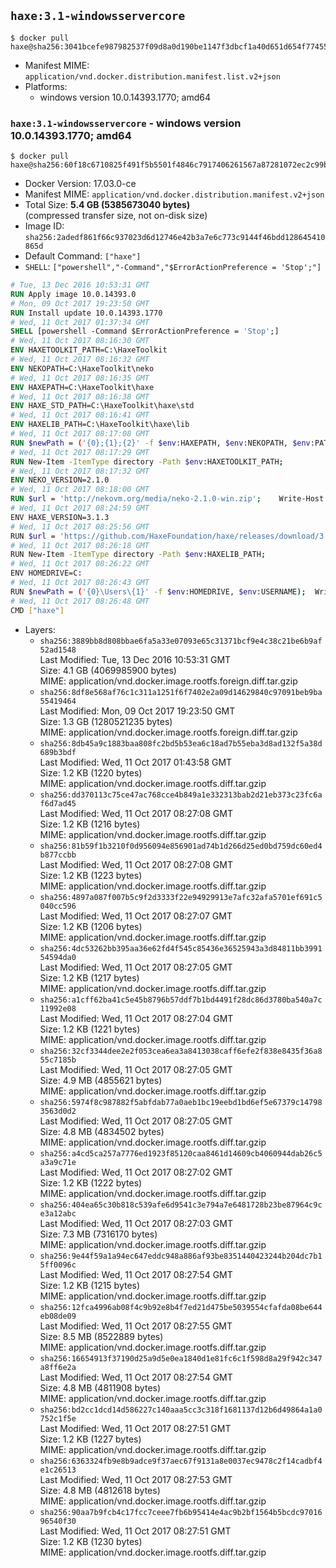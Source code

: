 ## `haxe:3.1-windowsservercore`

```console
$ docker pull haxe@sha256:3041bcefe987982537f09d8a0d190be1147f3dbcf1a40d651d654f774554389b
```

-	Manifest MIME: `application/vnd.docker.distribution.manifest.list.v2+json`
-	Platforms:
	-	windows version 10.0.14393.1770; amd64

### `haxe:3.1-windowsservercore` - windows version 10.0.14393.1770; amd64

```console
$ docker pull haxe@sha256:60f18c6710825f491f5b5501f4846c7917406261567a87281072ec2c99be78a8
```

-	Docker Version: 17.03.0-ce
-	Manifest MIME: `application/vnd.docker.distribution.manifest.v2+json`
-	Total Size: **5.4 GB (5385673040 bytes)**  
	(compressed transfer size, not on-disk size)
-	Image ID: `sha256:2adedf861f66c937023d6d12746e42b3a7e6c773c9144f46bdd128645410865d`
-	Default Command: `["haxe"]`
-	`SHELL`: `["powershell","-Command","$ErrorActionPreference = 'Stop';"]`

```dockerfile
# Tue, 13 Dec 2016 10:53:31 GMT
RUN Apply image 10.0.14393.0
# Mon, 09 Oct 2017 19:23:50 GMT
RUN Install update 10.0.14393.1770
# Wed, 11 Oct 2017 01:37:34 GMT
SHELL [powershell -Command $ErrorActionPreference = 'Stop';]
# Wed, 11 Oct 2017 08:16:30 GMT
ENV HAXETOOLKIT_PATH=C:\HaxeToolkit
# Wed, 11 Oct 2017 08:16:32 GMT
ENV NEKOPATH=C:\HaxeToolkit\neko
# Wed, 11 Oct 2017 08:16:35 GMT
ENV HAXEPATH=C:\HaxeToolkit\haxe
# Wed, 11 Oct 2017 08:16:38 GMT
ENV HAXE_STD_PATH=C:\HaxeToolkit\haxe\std
# Wed, 11 Oct 2017 08:16:41 GMT
ENV HAXELIB_PATH=C:\HaxeToolkit\haxe\lib
# Wed, 11 Oct 2017 08:17:08 GMT
RUN $newPath = ('{0};{1};{2}' -f $env:HAXEPATH, $env:NEKOPATH, $env:PATH); 	Write-Host ('Updating PATH: {0}' -f $newPath); 	[Environment]::SetEnvironmentVariable('PATH', $newPath, [EnvironmentVariableTarget]::Machine);
# Wed, 11 Oct 2017 08:17:29 GMT
RUN New-Item -ItemType directory -Path $env:HAXETOOLKIT_PATH;
# Wed, 11 Oct 2017 08:17:32 GMT
ENV NEKO_VERSION=2.1.0
# Wed, 11 Oct 2017 08:18:00 GMT
RUN $url = 'http://nekovm.org/media/neko-2.1.0-win.zip'; 	Write-Host ('Downloading {0} ...' -f $url); 	Invoke-WebRequest -Uri $url -OutFile 'neko.zip'; 		Write-Host 'Verifying sha256 (ad7f8ead8300cdbfdc062bcf7ba63b1b1993d975023cde2dfd61936950eddb0e) ...'; 	if ((Get-FileHash neko.zip -Algorithm sha256).Hash -ne 'ad7f8ead8300cdbfdc062bcf7ba63b1b1993d975023cde2dfd61936950eddb0e') { 		Write-Host 'FAILED!'; 		exit 1; 	}; 		Write-Host 'Expanding ...'; 	New-Item -ItemType directory -Path tmp; 	Expand-Archive -Path neko.zip -DestinationPath tmp; 	if (Test-Path tmp\neko.exe) { Move-Item tmp $env:NEKOPATH } 	else { Move-Item (Resolve-Path tmp\neko* | Select -ExpandProperty Path) $env:NEKOPATH }; 		Write-Host 'Removing ...'; 	Remove-Item -Path neko.zip, tmp -Force -Recurse -ErrorAction Ignore; 		Write-Host 'Verifying install ...'; 	Write-Host '  neko -version'; neko -version; 		Write-Host 'Complete.';
# Wed, 11 Oct 2017 08:24:59 GMT
ENV HAXE_VERSION=3.1.3
# Wed, 11 Oct 2017 08:25:56 GMT
RUN $url = 'https://github.com/HaxeFoundation/haxe/releases/download/3.1.3/haxe-3.1.3-win.zip'; 	Write-Host ('Downloading {0} ...' -f $url); 	Invoke-WebRequest -Uri $url -OutFile haxe.zip; 		Write-Host 'Verifying sha256 (4cf84cdbf7960a61ae70b0d9166c6f9bde16388c3b81e54af91446f4c9e44ae4) ...'; 	if ((Get-FileHash haxe.zip -Algorithm sha256).Hash -ne '4cf84cdbf7960a61ae70b0d9166c6f9bde16388c3b81e54af91446f4c9e44ae4') { 		Write-Host 'FAILED!'; 		exit 1; 	}; 		Write-Host 'Expanding ...'; 	New-Item -ItemType directory -Path tmp; 	Expand-Archive -Path haxe.zip -DestinationPath tmp; 	if (Test-Path tmp\haxe.exe) { Move-Item tmp $env:HAXEPATH } 	else { Move-Item (Resolve-Path tmp\haxe* | Select -ExpandProperty Path) $env:HAXEPATH }; 		Write-Host 'Removing ...'; 	Remove-Item -Path haxe.zip, tmp -Force -Recurse -ErrorAction Ignore; 		Write-Host 'Verifying install ...'; 	Write-Host '  haxe -version'; haxe -version; 		Write-Host 'Complete.';
# Wed, 11 Oct 2017 08:26:18 GMT
RUN New-Item -ItemType directory -Path $env:HAXELIB_PATH;
# Wed, 11 Oct 2017 08:26:22 GMT
ENV HOMEDRIVE=C:
# Wed, 11 Oct 2017 08:26:43 GMT
RUN $newPath = ('{0}\Users\{1}' -f $env:HOMEDRIVE, $env:USERNAME); 	Write-Host ('Updating HOMEPATH: {0}' -f $newPath); 	[Environment]::SetEnvironmentVariable('HOMEPATH', $newPath, [EnvironmentVariableTarget]::Machine);
# Wed, 11 Oct 2017 08:26:48 GMT
CMD ["haxe"]
```

-	Layers:
	-	`sha256:3889bb8d808bbae6fa5a33e07093e65c31371bcf9e4c38c21be6b9af52ad1548`  
		Last Modified: Tue, 13 Dec 2016 10:53:31 GMT  
		Size: 4.1 GB (4069985900 bytes)  
		MIME: application/vnd.docker.image.rootfs.foreign.diff.tar.gzip
	-	`sha256:8df8e568af76c1c311a1251f6f7402e2a09d14629840c97091beb9ba55419464`  
		Last Modified: Mon, 09 Oct 2017 19:23:50 GMT  
		Size: 1.3 GB (1280521235 bytes)  
		MIME: application/vnd.docker.image.rootfs.foreign.diff.tar.gzip
	-	`sha256:8db45a9c1883baa808fc2bd5b53ea6c18ad7b55eba3d8ad132f5a38d689b3bdf`  
		Last Modified: Wed, 11 Oct 2017 01:43:58 GMT  
		Size: 1.2 KB (1220 bytes)  
		MIME: application/vnd.docker.image.rootfs.diff.tar.gzip
	-	`sha256:dd370113c75ce47ac768cce4b849a1e332313bab2d21eb373c23fc6af6d7ad45`  
		Last Modified: Wed, 11 Oct 2017 08:27:08 GMT  
		Size: 1.2 KB (1216 bytes)  
		MIME: application/vnd.docker.image.rootfs.diff.tar.gzip
	-	`sha256:81b59f1b3210f0d956094e856901ad74b1d266d25ed0bd759dc60ed4b877ccbb`  
		Last Modified: Wed, 11 Oct 2017 08:27:08 GMT  
		Size: 1.2 KB (1223 bytes)  
		MIME: application/vnd.docker.image.rootfs.diff.tar.gzip
	-	`sha256:4897a087f007b5c9f2d3333f22e94929913e7afc32afa5701ef691c5040cc596`  
		Last Modified: Wed, 11 Oct 2017 08:27:07 GMT  
		Size: 1.2 KB (1206 bytes)  
		MIME: application/vnd.docker.image.rootfs.diff.tar.gzip
	-	`sha256:4dc53262bb395aa36e62fd4f545c85436e36525943a3d84811bb399154594da0`  
		Last Modified: Wed, 11 Oct 2017 08:27:05 GMT  
		Size: 1.2 KB (1217 bytes)  
		MIME: application/vnd.docker.image.rootfs.diff.tar.gzip
	-	`sha256:a1cff62ba41c5e45b8796b57ddf7b1bd4491f28dc86d3780ba540a7c11992e08`  
		Last Modified: Wed, 11 Oct 2017 08:27:04 GMT  
		Size: 1.2 KB (1221 bytes)  
		MIME: application/vnd.docker.image.rootfs.diff.tar.gzip
	-	`sha256:32cf3344dee2e2f053cea6ea3a8413038caff6efe2f838e8435f36a855c7185b`  
		Last Modified: Wed, 11 Oct 2017 08:27:05 GMT  
		Size: 4.9 MB (4855621 bytes)  
		MIME: application/vnd.docker.image.rootfs.diff.tar.gzip
	-	`sha256:5974f8c987882f5abfdab77a0aeb1bc19eebd1bd6ef5e67379c147983563d0d2`  
		Last Modified: Wed, 11 Oct 2017 08:27:05 GMT  
		Size: 4.8 MB (4834502 bytes)  
		MIME: application/vnd.docker.image.rootfs.diff.tar.gzip
	-	`sha256:a4cd5ca257a7776ed1923f85120caa8461d14609cb4060944dab26c5a3a9c71e`  
		Last Modified: Wed, 11 Oct 2017 08:27:02 GMT  
		Size: 1.2 KB (1222 bytes)  
		MIME: application/vnd.docker.image.rootfs.diff.tar.gzip
	-	`sha256:404ea65c30b818c539afe6d9541c3e794a7e6481728b23be87964c9ce3a12abc`  
		Last Modified: Wed, 11 Oct 2017 08:27:03 GMT  
		Size: 7.3 MB (7316170 bytes)  
		MIME: application/vnd.docker.image.rootfs.diff.tar.gzip
	-	`sha256:9e44f59a1a94ec647eddc948a886af93be8351440423244b204dc7b15ff0096c`  
		Last Modified: Wed, 11 Oct 2017 08:27:54 GMT  
		Size: 1.2 KB (1215 bytes)  
		MIME: application/vnd.docker.image.rootfs.diff.tar.gzip
	-	`sha256:12fca4996ab08f4c9b92e8b4f7ed21d475be5039554cfafda08be644eb08de09`  
		Last Modified: Wed, 11 Oct 2017 08:27:55 GMT  
		Size: 8.5 MB (8522889 bytes)  
		MIME: application/vnd.docker.image.rootfs.diff.tar.gzip
	-	`sha256:16654913f37190d25a9d5e0ea1840d1e81fc6c1f598d8a29f942c347a8ff6e2a`  
		Last Modified: Wed, 11 Oct 2017 08:27:54 GMT  
		Size: 4.8 MB (4811908 bytes)  
		MIME: application/vnd.docker.image.rootfs.diff.tar.gzip
	-	`sha256:bd2cc1dcd14d586227c140aaa5cc3c318f1681137d12b6d49864a1a0752c1f5e`  
		Last Modified: Wed, 11 Oct 2017 08:27:51 GMT  
		Size: 1.2 KB (1227 bytes)  
		MIME: application/vnd.docker.image.rootfs.diff.tar.gzip
	-	`sha256:6363324fb9e8b9adce9f37aec67f9131a8e0037ec9478c2f14cadbf4e1c26513`  
		Last Modified: Wed, 11 Oct 2017 08:27:53 GMT  
		Size: 4.8 MB (4812618 bytes)  
		MIME: application/vnd.docker.image.rootfs.diff.tar.gzip
	-	`sha256:90aa7b9fcb4c17fcc7ceee7fb6b95414e4ac9b2bf1564b5bcdc9701696540f30`  
		Last Modified: Wed, 11 Oct 2017 08:27:51 GMT  
		Size: 1.2 KB (1230 bytes)  
		MIME: application/vnd.docker.image.rootfs.diff.tar.gzip
